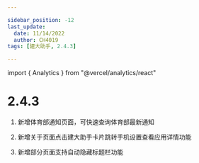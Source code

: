 ```yaml
---

sidebar_position: -12
last_update:
  date: 11/14/2022
  author: CH4019
tags: [建大助手, 2.4.3]

---
```

import { Analytics } from "@vercel/analytics/react"
<Analytics/>

# 2.4.3

1. 新增体育部通知页面，可快速查询体育部最新通知

2. 新增关于页面点击建大助手卡片跳转手机设置查看应用详情功能

3. 新增部分页面支持自动隐藏标题栏功能
